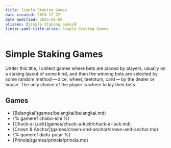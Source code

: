 ```yaml
---
title: Simple Staking Games
date created: 2024-12-22
date modified: 2025-02-08
aliases: [Simple Staking Games]
linter-yaml-title-alias: Simple Staking Games
---
```

# Simple Staking Games

Under this title, I collect games where bets are placed by players, usually on a staking layout of some kind, and then the winning bets are selected by some random method — dice, wheel, teetotum, card — by the dealer or house. The only choice of the player is where to lay their bets.

## Games

<ul class="columnar">
<li>[Belangkai](games/belangkai/belangkai.md)</li>
<li>{% gameref chobo-ichi %}</li>
<li>[Chuck-a-Luck](games/chuck-a-luck/chuck-a-luck.md)</li>
<li>[Crown & Anchor](games/crown-and-anchor/crown-and-anchor.md)</li>
<li>{% gameref dadu-putar %}</li>
<li>[Prinola](games/prinola/prinola.md)</li>
</ul>
